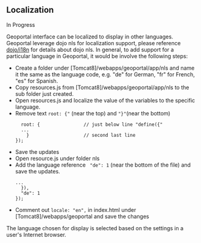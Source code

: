 ## Localization

In Progress  

Geoportal interface can be localized to display in other languages. Geoportal leverage dojo nls for localization support, please reference [dojo/i18n](https://dojotoolkit.org/reference-guide/1.9/dojo/i18n.html) for details about dojo nls. In general, to add support for a particular language in Geoportal, it would be involve the following steps:

* Create a folder  under [Tomcat8]/webapps/geoportal/app/nls and name it the same as the language code, e.g. "de" for German, "fr" for French, "es" for Spanish.
* Copy resources.js from [Tomcat8]/webapps/geoportal/app/nls to the sub folder just created.
* Open resources.js and localize the value of the variables to the specific language.
* Remove text `root: {"` (near the top) and ` "}" `(near the bottom)
   ```
     root: {                // just below line "define({"
     ...
       }                    // second last line
   });       
   ```    
* Save the updates
* Open resource.js under folder nls
* Add the language reference ` "de": 1` (near the bottom of the file) and save the updates.
   ```
   ...
     }),
     "de": 1
   });     
   ```  
* Comment out ` locale: "en", ` in index.html under [Tomcat8]/webapps/geoportal and save the changes


The language chosen for display is selected based on the settings in a user's Internet browser. 
